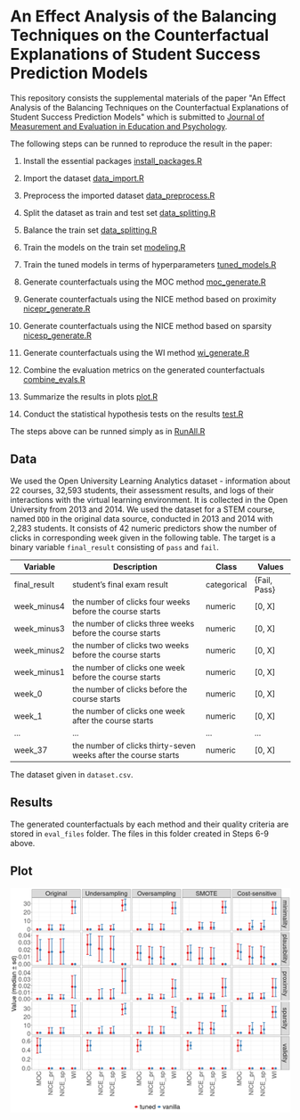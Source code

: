 # An Effect Analysis of the Balancing Techniques on the Counterfactual Explanations of Student Success Prediction Models

This repository consists the supplemental materials of the paper "An Effect Analysis of the Balancing Techniques on the Counterfactual Explanations of Student Success Prediction Models" which is submitted to [Journal of Measurement and Evaluation in Education and Psychology](https://dergipark.org.tr/en/pub/epod).

The following steps can be runned to reproduce the result in the paper:

1. Install the essential packages [install_packages.R](https://github.com/mcavs/JMEEP_paper/blob/main/install_packages.R)
2. Import the dataset [data_import.R](https://github.com/mcavs/JMEEP_paper/blob/main/import_dataset.R)
3. Preprocess the imported dataset [data_preprocess.R](https://github.com/mcavs/JMEEP_paper/blob/main/data_preprocessing.R)
4. Split the dataset as train and test set [data_splitting.R](https://github.com/mcavs/JMEEP_paper/blob/main/data_splitting.R)
5. Balance the train set [data_splitting.R](https://github.com/mcavs/JMEEP_paper/blob/main/balancing.R)
6. Train the models on the train set [modeling.R](https://github.com/mcavs/JMEEP_paper/blob/main/modeling.R)
7. Train the tuned models in terms of hyperparameters [tuned_models.R](https://github.com/mcavs/JMEEP_paper/blob/main/tuned_models.R)
8. Generate counterfactuals using the MOC method [moc_generate.R](https://github.com/mcavs/JMEEP_paper/blob/main/moc_generate.R)
9. Generate counterfactuals using the NICE method based on proximity [nicepr_generate.R](https://github.com/mcavs/JMEEP_paper/blob/main/nicepr_generate.R)
10. Generate counterfactuals using the NICE method based on sparsity [nicesp_generate.R](https://github.com/mcavs/JMEEP_paper/blob/main/nicesp_generate.R)
11. Generate counterfactuals using the WI method [wi_generate.R](https://github.com/mcavs/JMEEP_paper/blob/main/wi_generate.R)
    
13. Combine the evaluation metrics on the generated counterfactuals [combine_evals.R](https://github.com/mcavs/JMEEP_paper/blob/main/combine_evals.R)
14. Summarize the results in plots [plot.R](https://github.com/mcavs/JMEEP_paper/blob/main/plot.R)
15. Conduct the statistical hypothesis tests on the results [test.R](https://github.com/mcavs/JMEEP_paper/blob/main/test.R)

The steps above can be runned simply as in [RunAll.R](https://github.com/mcavs/JMEEP_paper/blob/main/RunAll.R)
  
## Data 
We used the Open University Learning Analytics dataset - information about 22 courses, 32,593 students, their assessment results, and logs of their interactions with the virtual learning environment. It is collected in the Open University from 2013 and 2014. We used the dataset for a STEM course, named `DDD` in the original data source, conducted in 2013 and 2014 with 2,283 students. It consists of 42 numeric predictors show the number of clicks in corresponding week given in the following table. The target is a binary variable `final_result` consisting of `pass` and `fail`. 

| Variable                | Description                                                                         | Class        | Values          |
|-------------------------|-------------------------------------------------------------------------------------|--------------|-----------------|
| final_result            | student’s final exam result                                                         | categorical  | {Fail, Pass}    |
| week_minus4             | the number of clicks four  weeks before the course starts                           | numeric      | [0, X]          |
| week_minus3             | the number of clicks three weeks before the course starts                           | numeric      | [0, X]          |
| week_minus2             | the number of clicks two weeks before the course starts                             | numeric      | [0, X]          |
| week_minus1             | the number of clicks one week before the course starts                              | numeric      | [0, X]          |
| week_0                  | the number of clicks before the course starts                                       | numeric      | [0, X]          |
| week_1                  | the number of clicks one week after the course starts                               | numeric      | [0, X]          |
| ...                     | ...                                                                                 | ...          | ...             |
| week_37                 | the number of clicks thirty-seven weeks after the course starts                     | numeric      | [0, X]          |


The dataset given in `dataset.csv`. 


## Results

The generated counterfactuals by each method and their quality criteria are stored in `eval_files` folder. The files in this folder created in Steps 6-9 above.


## Plot

<img src="https://github.com/mcavs/JMEEP_paper/blob/main/Figure3.png" width="800">






